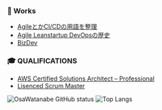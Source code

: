 ### 📘 Works

 - [AgileとかCI/CDの用語を整理](https://speakerdeck.com/osawatanabe/meaning-of-buzzies)
 - [Agile Leanstartup DevOpsの歴史](https://speakerdeck.com/osawatanabe/evolution-of-leanstartup-and-agile)
 - [BizDev](https://speakerdeck.com/osawatanabe/interesting-business-models)

### 🎓  QUALIFICATIONS

 - [AWS Certified Solutions Architect – Professional](https://www.credly.com/badges/b8a5c083-40c8-46e8-afad-fc261e37c055/public_url)
 - [Lisenced Scrum Master](https://s3.amazonaws.com/scruminc-certs/SI-2688616)


![OsaWatanabe GitHub status](https://github-readme-stats.vercel.app/api?username=OsaWatanabe&show_icons=true&count_private=true&line_height=35)
![Top Langs](https://github-readme-stats.vercel.app/api/top-langs/?username=OsaWatanabe)

<!--
**OsaWatanabe/OsaWatanabe** is a ✨ _special_ ✨ repository because its `README.md` (this file) appears on your GitHub profile.

Here are some ideas to get you started:

- 🔭 I’m currently working on ...
- 🌱 I’m currently learning ...
- 👯 I’m looking to collaborate on ...
- 🤔 I’m looking for help with ...
- 💬 Ask me about ...
- 📫 How to reach me: ...
- 😄 Pronouns: ...
- ⚡ Fun fact: ...
-->
